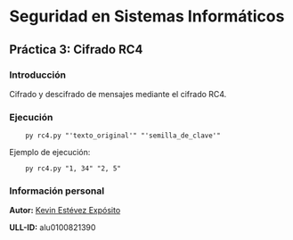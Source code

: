 # Seguridad en Sistemas Informáticos

## Práctica 3: Cifrado RC4

### Introducción

Cifrado y descifrado de mensajes mediante el cifrado RC4.

### Ejecución

~~~
    py rc4.py "'texto_original'" "'semilla_de_clave'"
~~~

Ejemplo de ejecución:

~~~
    py rc4.py "1, 34" "2, 5"
~~~

### Información personal

**Autor:** [Kevin Estévez Expósito](https://alu0100821390.github.io/)

**ULL-ID:** alu0100821390

